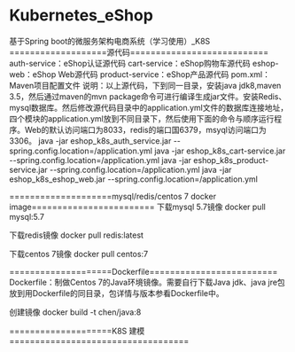 # Kubernetes_eShop
基于Spring boot的微服务架构电商系统（学习使用）_K8S
===================源代码===========================
auth-service：eShop认证源代码
cart-service：eShop购物车源代码
eshop-web：eShop Web源代码
product-service：eShop产品源代码
pom.xml：Maven项目配置文件
  说明：以上源代码，下到同一目录，安装java jdk8,maven 3.5，然后通过maven的mvn package命令可进行编译生成jar文件。安装Redis、mysql数据库。然后修改源代码目录中的application.yml文件的数据库连接地址，四个模块的application.yml放到不同目录下，然后使用下面的命令与顺序运行程序。Web的默认访问端口为8033，redis的端口国6379，msyql访问端口为3306。
java -jar eshop_k8s_auth_service.jar --spring.config.location=<path>/application.yml
java -jar eshop_k8s_cart-service.jar --spring.config.location=<path>/application.yml
java -jar eshop_k8s_product-service.jar --spring.config.location=<path>/application.yml
java -jar eshop_k8s_eshop_web.jar  --spring.config.location=<path>/application.yml

====================mysql/redis/centos 7 docker image========================
下载mysql 5.7镜像
docker pull mysql:5.7

下载redis镜像
docker pull redis:latest

下载centos 7镜像
docker pull centos:7

  
====================Dockerfile=========================
Dockerfile：制做Centos 7的Java环境镜像。需要自行下载Java jdk、java jre包放到用Dockerfile的同目录，包详情与版本参看Dockerfile中。

创建镜像
docker build -t chen/java:8

====================K8S 建模===================================


